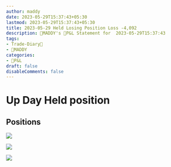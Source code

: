 ```yaml
---
author: maddy
date: 2023-05-29T15:37:43+05:30
lastmod: 2023-05-29T15:37:43+05:30
title: 2023-05-29 Held Losing Position Loss -4,092
description: 🧔MADDY's 💸P&L Statement for  2023-05-29T15:37:43 
tags:
- Trade-Diary📗
- 🧔MADDY
categories: 
- 💸P&L
draft: false
disableComments: false
---
```

# Up Day Held position


## Positions

![](https://i.imgur.com/rbXjBfs.png)


![](https://i.imgur.com/wrKr2tf.png)

![](https://i.imgur.com/1MnApK9.png)
